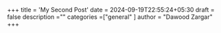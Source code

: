 +++
title = 'My Second Post'
date = 2024-09-19T22:55:24+05:30
draft = false
description =""
categories =["general" ]
author = "Dawood Zargar"
+++
